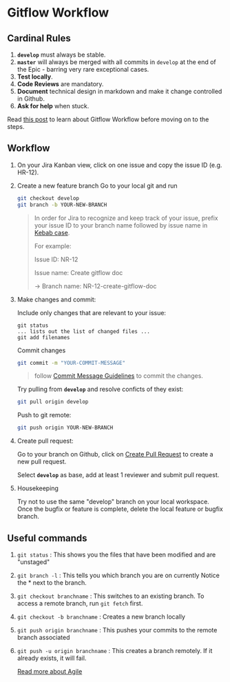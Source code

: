# Gitflow Workflow

## Cardinal Rules

1. **`develop`** must always be stable.
2. **`master`** will always be merged with all commits in `develop` at the end of the Epic - barring very rare exceptional cases.
3. **Test locally**.
4. **Code Reviews** are mandatory.
5. **Document** technical design in markdown and make it change controlled in Github.
6. **Ask for help** when stuck.

Read [this post](https://www.atlassian.com/git/tutorials/comparing-workflows/gitflow-workflow) to learn about Gitflow Workflow before moving on to the steps.

## Workflow

1. On your Jira Kanban view, click on one issue and copy the issue ID (e.g. HR-12).
2. Create a new feature branch
   Go to your local git and run

   ```sh
   git checkout develop
   git branch -b YOUR-NEW-BRANCH
   ```

   > In order for Jira to recognize and keep track of your issue, prefix your issue ID to your branch name followed by issue name in [Kebab case](https://en.wikipedia.org/wiki/Letter_case).
   >
   > For example:
   >
   > Issue ID: NR-12
   >
   > Issue name: Create gitflow doc
   >
   > -> Branch name: NR-12-create-gitflow-doc

3. Make changes and commit:

   Include only changes that are relevant to your issue:

   ```
   git status
   ... lists out the list of changed files ...
   git add filenames
   ```

   Commit changes

   ```sh
   git commit -m "YOUR-COMMIT-MESSAGE"
   ```

   > follow [Commit Message Guidelines](https://github.com/gracet-sg/nora/blob/develop/docs/commit-message-guideline.md) to commit the changes.

   Try pulling from **`develop`** and resolve conficts of they exist:

   ```sh
   git pull origin develop
   ```

   Push to git remote:

   ```sh
   git push origin YOUR-NEW-BRANCH
   ```

4. Create pull request:

   Go to your branch on Github, click on [Create Pull Request](https://docs.github.com/en/github/collaborating-with-issues-and-pull-requests/creating-a-pull-request) to create a new pull request.

   Select **`develop`** as base, add at least 1 reviewer and submit pull request.

5. Housekeeping

   Try not to use the same "develop" branch on your local workspace. Once the bugfix or feature is complete, delete the local feature or bugfix branch.

## Useful commands

1. `git status` : This shows you the files that have been modified and are "unstaged"
2. `git branch -l` : This tells you which branch you are on currently Notice the \* next to the branch.
3. `git checkout branchname` : This switches to an existing branch. To access a remote branch, run `git fetch` first.
4. `git checkout -b branchname` : Creates a new branch locally
5. `git push origin branchname` : This pushes your commits to the remote branch associated
6. `git push -u origin branchname` : This creates a branch remotely. If it already exists, it will fail.

   [Read more about Agile](https://www.atlassian.com/agile)

